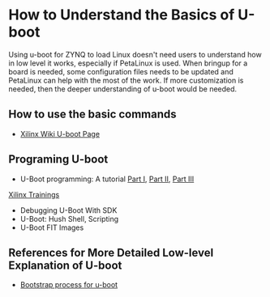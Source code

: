 # How to Understand the Basics of U-boot #

Using u-boot for ZYNQ to load Linux doesn't need users to understand how in low level it works, especially if PetaLinux is used.
When bringup for a board is needed, some configuration files needs to be updated and PetaLinux can help with the most of the work.
If more customization is needed, then the deeper understanding of u-boot would be needed.

## How to use the basic commands ##

- [Xilinx Wiki U-boot Page](http://www.wiki.xilinx.com/U-boot)

## Programing U-boot ##
- U-Boot programming: A tutorial [Part I](http://xillybus.com/tutorials/uboot-hacking-howto-1), 
[Part II](http://xillybus.com/tutorials/uboot-hacking-howto-2), 
[Part III](http://xillybus.com/tutorials/uboot-hacking-howto-3)

[Xilinx Trainings](http://www.xilinx.com/training/zynq/#)

- Debugging U-Boot With SDK
- U-Boot: Hush Shell, Scripting
- U-Boot FIT Images

## References for More Detailed Low-level Explanation of U-boot ##
- [Bootstrap process for u-boot](http://www.slideshare.net/macpaul/bootstrap-process-of-u-boot#)
